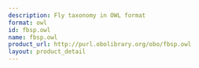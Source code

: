 ```yaml
---
description: Fly taxonomy in OWL format
format: owl
id: fbsp.owl
name: fbsp.owl
product_url: http://purl.obolibrary.org/obo/fbsp.owl
layout: product_detail
---
```

